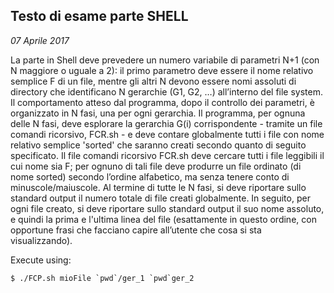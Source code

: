 ## Testo di esame parte SHELL
*07 Aprile 2017*

La parte in Shell deve prevedere un numero variabile di parametri N+1 (con N maggiore o uguale a 2): il primo parametro deve essere il nome relativo semplice F di un file, mentre gli altri N devono essere nomi assoluti di directory che identificano N gerarchie (G1, G2, …) all’interno del file system.
Il comportamento atteso dal programma, dopo il controllo dei parametri, è organizzato in N fasi, una per ogni gerarchia. Il programma, per ognuna delle N fasi, deve esplorare la gerarchia G(i) corrispondente - tramite un file comandi ricorsivo, FCR.sh - e deve contare globalmente tutti i file con nome relativo semplice 'sorted' che saranno creati secondo quanto di seguito specificato.
Il file comandi ricorsivo FCR.sh deve cercare tutti i file leggibili il cui nome sia F; per ognuno di tali file deve produrre un file ordinato (di nome sorted) secondo l’ordine alfabetico, ma senza tenere conto di minuscole/maiuscole.
Al termine di tutte le N fasi, si deve riportare sullo standard output il numero totale di file creati globalmente. In seguito, per ogni file creato, si deve riportare sullo standard output il suo nome assoluto, e quindi la prima e l'ultima linea del file (esattamente in questo ordine, con opportune frasi che facciano capire all’utente che cosa si sta visualizzando).

Execute using:
```console
$ ./FCP.sh mioFile `pwd`/ger_1 `pwd`ger_2
```
